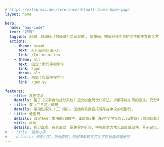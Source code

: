 ```yaml
---
# https://vitepress.dev/reference/default-theme-home-page
layout: home

hero:
  name: "hao-code"
  text: "好码"
  tagline: 26键、双编码（前缀码为二三混编）、低重码，拥有舒适手感的高性能中文输入方案
  actions:
    - theme: brand
      text: 好码系列快速入门
      link: /Introduction
    - theme: alt
      text: 四定：淅码字根学习
      link: /gen
    - theme: alt
      text: 前缀：松烟字根学习
      link: /gen-sy

features:
  - title: 乱序字根
    details: 基于〔汉字自动拆分系统〕退火的全局优化算法，求解字根布局的最优。充分考虑了影响输入体验的效率、手感、重码等因素。
  - title: 双（二三混）编码
    details: 采用乱序双（三）编码，无结构笔画音托等存在争议的识别码。
  - title: 低重码
    details: 四定淅码：常用前6000字，出简仅5重（9w字全字集仅2.5w重码）；前缀码松烟：常用前6000字，全码仅17重（9w全字集仅1.6w重码）。
  - title: 巨根
    details: 拆分直观，符合直觉，避免零碎拆分，字根基本为常见部首或部件，易于记忆。
#  - title: 没有小字
#    details: 没有小字，拆分直观，使得简单鹤在打生字时也能快速反应
---
```

